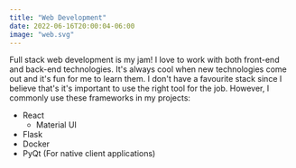 ```yaml
---
title: "Web Development"
date: 2022-06-16T20:00:04-06:00
image: "web.svg"
---
```


Full stack web development is my jam! I love to work with both front-end and
back-end technologies. It's always cool when new technologies come out and 
it's fun for me to learn them. I don't have a favourite stack since I believe
that's it's important to use the right tool for the job. However, I commonly
use these frameworks in my projects:

- React 
    - Material UI
- Flask 
- Docker
- PyQt (For native client applications)

